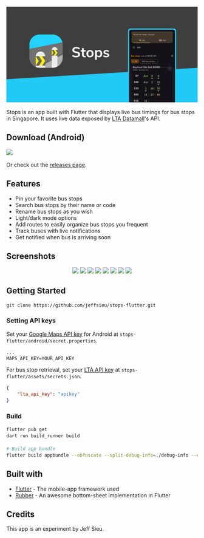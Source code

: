 ![Stops](assets/images/banner.png)

Stops is an app built with Flutter that displays live bus timings for bus stops in Singapore.
It uses live data exposed by [LTA Datamall](https://www.mytransport.sg/content/mytransport/home/dataMall.html)'s API.

## Download (Android)

<a href="https://play.google.com/store/apps/details?id=com.jeffsieu.stops">
 <img src="https://play.google.com/intl/en_us/badges/static/images/badges/en_badge_web_generic.png" width="300">
</a>

Or check out the [releases page](https://github.com/jeffsieu/stops-flutter/releases).

## Features
 - Pin your favorite bus stops
 - Search bus stops by their name or code
 - Rename bus stops as you wish
 - Light/dark mode options
 - Add routes to easily organize bus stops you frequent
 - Track buses with live notifications
 - Get notified when bus is arriving soon


## Screenshots

<p align="middle">
 <img src="https://user-images.githubusercontent.com/8487294/155939870-15718cc7-929a-4ec1-a8f2-d2dbaa2a3d9c.png" width=300>
 <img src="https://user-images.githubusercontent.com/8487294/155939871-1d852da4-e53a-4cfe-912f-d850c713f890.png" width=300>
 <img src="https://user-images.githubusercontent.com/8487294/155939862-9ff5f850-d6dd-4498-92a5-861da788a540.png" width=300>
 <img src="https://user-images.githubusercontent.com/8487294/155939867-bb53a1e5-6d97-47d1-bca9-88620aa51407.png" width=300>
 <img src="https://user-images.githubusercontent.com/8487294/155939868-82444371-ef33-42b4-b194-86b4871ca918.png" width=300>
 <img src="https://user-images.githubusercontent.com/8487294/88450919-2ed67400-ce85-11ea-9954-e3f09718995a.png" width=300>
 <img src="https://user-images.githubusercontent.com/8487294/88451013-03a05480-ce86-11ea-8983-ebff80ba871a.png" width=300>
 <img src="https://user-images.githubusercontent.com/8487294/88451016-04d18180-ce86-11ea-9786-558d2ad26149.png" width=300>
</p>


## Getting Started
 ```
 git clone https://github.com/jeffsieu/stops-flutter.git
 ```
 
### Setting API keys
Set your [Google Maps API key](https://console.cloud.google.com/google/maps-apis/overview) for Android at `stops-flutter/android/secret.properties`.
 ```properties
...
MAPS_API_KEY=YOUR_API_KEY
 ```

 
 For bus stop retrieval, set your [LTA API key](https://www.mytransport.sg/content/mytransport/home/dataMall/request-for-api.html) at `stops-flutter/assets/secrets.json`. 
 ```json
 {
     "lta_api_key": "apikey"
 }
 ```

### Build

```sh
flutter pub get
dart run build_runner build

# Build app bundle
flutter build appbundle --obfuscate --split-debug-info=./debug-info --extra-gen-snapshot-options=--save-obfuscation-map=./mapping-info
```
 
## Built with
 - [Flutter](https://flutter.dev/) - The mobile-app framework used
 - [Rubber](https://github.com/mcrovero/rubber) - An awesome bottom-sheet implementation in Flutter

## Credits
This app is an experiment by Jeff Sieu.
